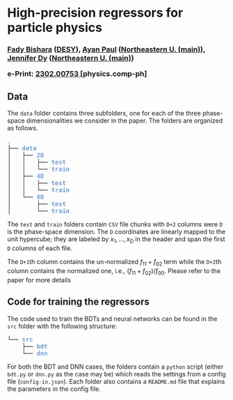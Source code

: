 # High-precision regressors for particle physics
<h3>
<p>
    <a href="https://inspirehep.net/authors/1279838">Fady Bishara</a> (<a href="https://inspirehep.net/institutions/902770">DESY</a>), <a href="https://inspirehep.net/authors/1209756">Ayan Paul</a> (<a href="https://inspirehep.net/institutions/946076">Northeastern U. (main)</a>), <a href="https://inspirehep.net/authors/2628974">Jennifer Dy</a> (<a href="https://inspirehep.net/institutions/946076">Northeastern U. (main)</a>)</p>
  
  <p>
      e-Print:
          <a href="https://arxiv.org/abs/2302.00753">
      2302.00753
    </a>[physics.comp-ph]</p>
</h3>

## Data

The `data` folder contains three subfolders, one for each of the three phase-space dimensionalities we consider in the paper. The folders are organized as follows.

<pre><font color="#739FCF"><b>.</b></font>
├── <font color="#739FCF"><b>data</b></font>
│   ├── <font color="#739FCF"><b>2D</b></font>
│   │   ├── <font color="#739FCF"><b>test</b></font>
│   │   └── <font color="#739FCF"><b>train</b></font>
│   ├── <font color="#739FCF"><b>4D</b></font>
│   │   ├── <font color="#739FCF"><b>test</b></font>
│   │   └── <font color="#739FCF"><b>train</b></font>
│   └── <font color="#739FCF"><b>8D</b></font>
│       ├── <font color="#739FCF"><b>test</b></font>
│       └── <font color="#739FCF"><b>train</b></font>
</pre>

The `test` and `train` folders contain `CSV` file chunks with `D+2` columns were `D` is the phase-space dimension. The `D` coordinates are linearly mapped to the unit hypercube; they are labeled by $x_1,...,x_D$ in the header and span the first `D` columns of each file.

The `D+1`th column contains the un-normalized $f_{11}+f_{02}$ term while the `D+2`th column contains the normalized one, i.e., $(f_{11}+f_{02})/f_{00}$. Please refer to the paper for more details

## Code for training the regressors

The code used to train the BDTs and neural networks can be found in the `src` folder with the following structure:
<pre>└── <font color="#739FCF"><b>src</b></font>
    ├── <font color="#739FCF"><b>bdt</b></font>
    └── <font color="#739FCF"><b>dnn</b></font>
</pre>

For both the BDT and DNN cases, the folders contain a `python` script (either `bdt.py` or `dnn.py` as the case may be) which reads the settings from a config file (`config-in.json`). Each folder also contains a `README.md` file that explains the parameters in the config file.